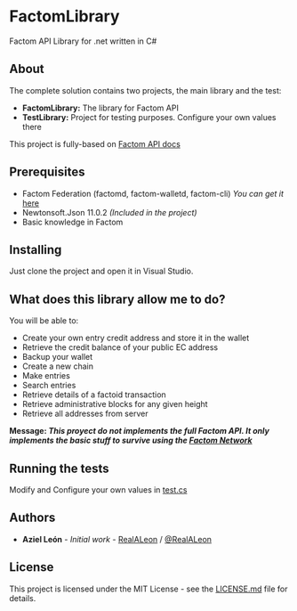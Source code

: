 # FactomLibrary
Factom API Library for .net written in C#

## About
The complete solution contains two projects, the main library and the test:  
- **FactomLibrary:** The library for Factom API  
- **TestLibrary:** Project for testing purposes. Configure your own values there

This project is fully-based on [Factom API docs](https://docs.factom.com/api)

## Prerequisites
- Factom Federation (factomd, factom-walletd, factom-cli)  *You can get it* [here](https://github.com/FactomProject/distribution)
- Newtonsoft.Json 11.0.2 *(Included in the project)*
- Basic knowledge in Factom

## Installing
Just clone the project and open it in Visual Studio.

## What does this library allow me to do?
You will be able to:
- Create your own entry credit address and store it in the wallet
- Retrieve the credit balance of your public EC address
- Backup your wallet
- Create a new chain
- Make entries
- Search entries
- Retrieve details of a factoid transaction
- Retrieve administrative blocks for any given height
- Retrieve all addresses from server 

**Message: _This proyect do not implements the full Factom API.
It only implements the basic stuff to survive using the [Factom Network](https://www.factom.com/)_**

## Running the tests
Modify and Configure your own values in [test.cs](./TestLibrary/test.cs)

## Authors
- **Aziel León** - _Initial work_ - [RealALeon](https://github.com/RealALeon) / [@RealALeon](https://twitter.com/realaleon)

## License
This project is licensed under the MIT License - see the [LICENSE.md](./LICENSE.md) file for details.
